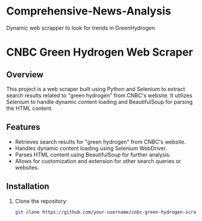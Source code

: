 # Comprehensive-News-Analysis
Dynamic web scrapper to look for trends in GreenHydrogen


# CNBC Green Hydrogen Web Scraper

## Overview
This project is a web scraper built using Python and Selenium to extract search results related to "green hydrogen" from CNBC's website. It utilizes Selenium to handle dynamic content loading and BeautifulSoup for parsing the HTML content.

## Features
- Retrieves search results for "green hydrogen" from CNBC's website.
- Handles dynamic content loading using Selenium WebDriver.
- Parses HTML content using BeautifulSoup for further analysis.
- Allows for customization and extension for other search queries or websites.

## Installation
1. Clone the repository:
   ```bash
   git clone https://github.com/your-username/cnbc-green-hydrogen-scraper.git

